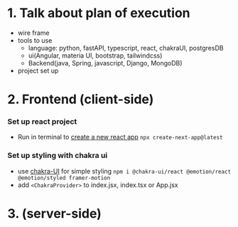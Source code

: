 # 1. Talk about plan of execution

- wire frame
- tools to use
  - language: python, fastAPI, typescript, react, chakraUI, postgresDB
  - ui(Angular, materia UI, bootstrap, tailwindcss)
  - Backend(java, Spring, javascript, Django, MongoDB)
- project set up

# 2. Frontend (client-side)

### Set up react project

- Run in terminal to [create a new react app](https://reactjs.org/docs/getting-started.html) `npx create-next-app@latest`

### Set up styling with chakra ui

- use [chakra-UI](https://v2.chakra-ui.com/getting-started) for simple styling `npm i @chakra-ui/react @emotion/react @emotion/styled framer-motion`
- add `<ChakraProvider>` to index.jsx, index.tsx or App.jsx

# 3. (server-side)
